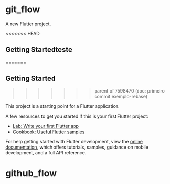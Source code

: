 # git_flow

A new Flutter project.

<<<<<<< HEAD
## Getting Startedteste
=======
## Getting Started
>>>>>>> parent of 7598470 (doc: primeiro commit exemplo-rebase)

This project is a starting point for a Flutter application.

A few resources to get you started if this is your first Flutter project:

- [Lab: Write your first Flutter app](https://docs.flutter.dev/get-started/codelab)
- [Cookbook: Useful Flutter samples](https://docs.flutter.dev/cookbook)

For help getting started with Flutter development, view the
[online documentation](https://docs.flutter.dev/), which offers tutorials,
samples, guidance on mobile development, and a full API reference.
# github_flow

